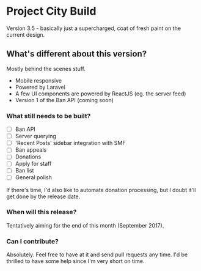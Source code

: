 # Project City Build

Version 3.5 - basically just a supercharged, coat of fresh paint on the current design.

## What's different about this version?
Mostly behind the scenes stuff.
* Mobile responsive
* Powered by Laravel
* A few UI components are powered by ReactJS (eg. the server feed)
* Version 1 of the Ban API (coming soon)

### What still needs to be built?
- [ ] Ban API
- [ ] Server querying
- [ ] 'Recent Posts' sidebar integration with SMF
- [ ] Ban appeals
- [ ] Donations
- [ ] Apply for staff
- [ ] Ban list
- [ ] General polish

If there's time, I'd also like to automate donation processing, but I doubt it'll get done by the release date.

### When will this release?
Tentatively aiming for the end of this month (September 2017).

### Can I contribute?
Absolutely. Feel free to have at it and send pull requests any time. I'd be thrilled to have some help since I'm very short on time.